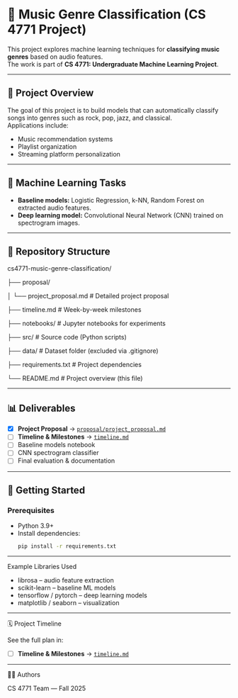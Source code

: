 # 🎵 Music Genre Classification (CS 4771 Project)

This project explores machine learning techniques for **classifying music genres** based on audio features.  
The work is part of **CS 4771: Undergraduate Machine Learning Project**.

---

## 📌 Project Overview
The goal of this project is to build models that can automatically classify songs into genres such as rock, pop, jazz, and classical.  
Applications include:
- Music recommendation systems
- Playlist organization
- Streaming platform personalization

---

## 🧠 Machine Learning Tasks
- **Baseline models:** Logistic Regression, k-NN, Random Forest on extracted audio features.  
- **Deep learning model:** Convolutional Neural Network (CNN) trained on spectrogram images.  

---

## 📂 Repository Structure
cs4771-music-genre-classification/

├── proposal/

│ └── project_proposal.md # Detailed project proposal

├── timeline.md # Week-by-week milestones

├── notebooks/ # Jupyter notebooks for experiments

├── src/ # Source code (Python scripts)

├── data/ # Dataset folder (excluded via .gitignore)

├── requirements.txt # Project dependencies

└── README.md # Project overview (this file)

---

## 📊 Deliverables
- [x] **Project Proposal** → [`proposal/project_proposal.md`](proposal/project_proposal.md)  
- [ ] **Timeline & Milestones** → [`timeline.md`](timeline.md)  
- [ ] Baseline models notebook  
- [ ] CNN spectrogram classifier  
- [ ] Final evaluation & documentation  

---

## 🚀 Getting Started
### Prerequisites
- Python 3.9+  
- Install dependencies:
  ```bash
  pip install -r requirements.txt

---

Example Libraries Used
- librosa – audio feature extraction
- scikit-learn – baseline ML models
- tensorflow / pytorch – deep learning models
- matplotlib / seaborn – visualization

---

🗓️ Project Timeline

See the full plan in:
- [ ] **Timeline & Milestones** → [`timeline.md`](timeline.md)

---

👨‍💻 Authors

CS 4771 Team — Fall 2025
